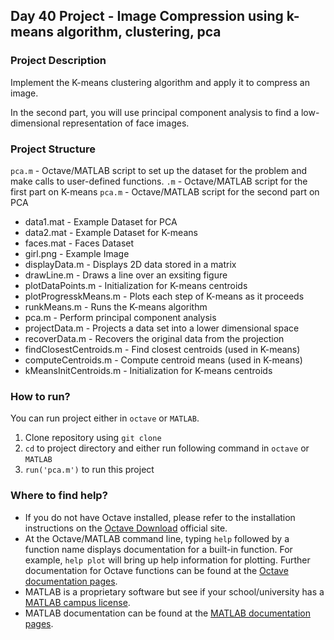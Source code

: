 ## Day 40 Project - Image Compression using k-means algorithm, clustering, pca

### Project Description
Implement the K-means clustering algorithm and apply it to compress an image.

In the second part, you will use principal component analysis to find a low-dimensional representation of face images.

### Project Structure 
 `pca.m`  - Octave/MATLAB script to set up the dataset for the problem and make calls to user-defined functions.
`.m` - Octave/MATLAB script for the first part on K-means
`pca.m` - Octave/MATLAB script for the second part on PCA

* data1.mat - Example Dataset for PCA
* data2.mat - Example Dataset for K-means
* faces.mat - Faces Dataset
* girl.png - Example Image
* displayData.m - Displays 2D data stored in a matrix
* drawLine.m - Draws a line over an exsiting figure
* plotDataPoints.m - Initialization for K-means centroids
* plotProgresskMeans.m - Plots each step of K-means as it proceeds
* runkMeans.m - Runs the K-means algorithm
* pca.m - Perform principal component analysis
* projectData.m - Projects a data set into a lower dimensional space
* recoverData.m - Recovers the original data from the projection
* findClosestCentroids.m - Find closest centroids (used in K-means)
* computeCentroids.m - Compute centroid means (used in K-means)
* kMeansInitCentroids.m - Initialization for K-means centroids

### How to run?
You can run project either in `octave` or `MATLAB`. 
1. Clone repository using `git clone `
2. `cd` to project directory and either run following command in `octave` or `MATLAB`
2. `run('pca.m')` to run this project

### Where to find help?
* If you do not have Octave installed, please refer to the installation instructions on the [Octave Download](https://www.gnu.org/software/octave/download.html) official site.
* At the Octave/MATLAB command line, typing `help` followed by a function name displays documentation for a built-in function. For example, `help plot` will bring up help information for plotting. Further documentation for Octave functions can be found at the [Octave documentation pages](https://octave.org/doc/v5.2.0/). 
* MATLAB is a proprietary software but see if your school/university has a [MATLAB campus license](https://in.mathworks.com/academia/tah-support-program/eligibility.html). 
* MATLAB documentation can be found at the [MATLAB documentation pages](https://in.mathworks.com/help/matlab/?refresh=true).

